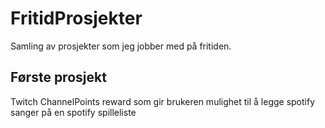 # FritidProsjekter
Samling av prosjekter som jeg jobber med på fritiden.
## Første prosjekt 
Twitch ChannelPoints reward som gir brukeren mulighet til å legge spotify sanger på en spotify spilleliste
